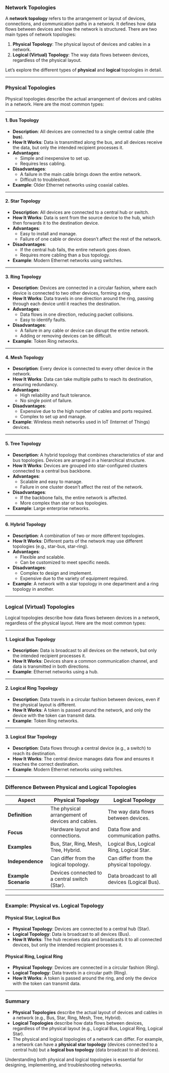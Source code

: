 ### Network Topologies

A **network topology** refers to the arrangement or layout of devices, connections, and communication paths in a network. It defines how data flows between devices and how the network is structured. There are two main types of network topologies:

1. **Physical Topology**: The physical layout of devices and cables in a network.
2. **Logical (Virtual) Topology**: The way data flows between devices, regardless of the physical layout.

Let’s explore the different types of **physical** and **logical** topologies in detail.

---

### Physical Topologies

Physical topologies describe the actual arrangement of devices and cables in a network. Here are the most common types:

---

#### 1. **Bus Topology**

- **Description**: All devices are connected to a single central cable (the **bus**).
- **How It Works**: Data is transmitted along the bus, and all devices receive the data, but only the intended recipient processes it.
- **Advantages**:
  - Simple and inexpensive to set up.
  - Requires less cabling.
- **Disadvantages**:
  - A failure in the main cable brings down the entire network.
  - Difficult to troubleshoot.
- **Example**: Older Ethernet networks using coaxial cables.

---

#### 2. **Star Topology**

- **Description**: All devices are connected to a central hub or switch.
- **How It Works**: Data is sent from the source device to the hub, which then forwards it to the destination device.
- **Advantages**:
  - Easy to install and manage.
  - Failure of one cable or device doesn’t affect the rest of the network.
- **Disadvantages**:
  - If the central hub fails, the entire network goes down.
  - Requires more cabling than a bus topology.
- **Example**: Modern Ethernet networks using switches.

---

#### 3. **Ring Topology**

- **Description**: Devices are connected in a circular fashion, where each device is connected to two other devices, forming a ring.
- **How It Works**: Data travels in one direction around the ring, passing through each device until it reaches the destination.
- **Advantages**:
  - Data flows in one direction, reducing packet collisions.
  - Easy to identify faults.
- **Disadvantages**:
  - A failure in any cable or device can disrupt the entire network.
  - Adding or removing devices can be difficult.
- **Example**: Token Ring networks.

---

#### 4. **Mesh Topology**

- **Description**: Every device is connected to every other device in the network.
- **How It Works**: Data can take multiple paths to reach its destination, ensuring redundancy.
- **Advantages**:
  - High reliability and fault tolerance.
  - No single point of failure.
- **Disadvantages**:
  - Expensive due to the high number of cables and ports required.
  - Complex to set up and manage.
- **Example**: Wireless mesh networks used in IoT (Internet of Things) devices.

---

#### 5. **Tree Topology**

- **Description**: A hybrid topology that combines characteristics of star and bus topologies. Devices are arranged in a hierarchical structure.
- **How It Works**: Devices are grouped into star-configured clusters connected to a central bus backbone.
- **Advantages**:
  - Scalable and easy to manage.
  - Failure in one cluster doesn’t affect the rest of the network.
- **Disadvantages**:
  - If the backbone fails, the entire network is affected.
  - More complex than star or bus topologies.
- **Example**: Large enterprise networks.

---

#### 6. **Hybrid Topology**

- **Description**: A combination of two or more different topologies.
- **How It Works**: Different parts of the network may use different topologies (e.g., star-bus, star-ring).
- **Advantages**:
  - Flexible and scalable.
  - Can be customized to meet specific needs.
- **Disadvantages**:
  - Complex to design and implement.
  - Expensive due to the variety of equipment required.
- **Example**: A network with a star topology in one department and a ring topology in another.

---

### Logical (Virtual) Topologies

Logical topologies describe how data flows between devices in a network, regardless of the physical layout. Here are the most common types:

---

#### 1. **Logical Bus Topology**

- **Description**: Data is broadcast to all devices on the network, but only the intended recipient processes it.
- **How It Works**: Devices share a common communication channel, and data is transmitted in both directions.
- **Example**: Ethernet networks using a hub.

---

#### 2. **Logical Ring Topology**

- **Description**: Data travels in a circular fashion between devices, even if the physical layout is different.
- **How It Works**: A token is passed around the network, and only the device with the token can transmit data.
- **Example**: Token Ring networks.

---

#### 3. **Logical Star Topology**

- **Description**: Data flows through a central device (e.g., a switch) to reach its destination.
- **How It Works**: The central device manages data flow and ensures it reaches the correct destination.
- **Example**: Modern Ethernet networks using switches.

---

### Difference Between Physical and Logical Topologies

| Aspect               | Physical Topology                               | Logical Topology                             |
| -------------------- | ----------------------------------------------- | -------------------------------------------- |
| **Definition**       | The physical arrangement of devices and cables. | The way data flows between devices.          |
| **Focus**            | Hardware layout and connections.                | Data flow and communication paths.           |
| **Examples**         | Bus, Star, Ring, Mesh, Tree, Hybrid.            | Logical Bus, Logical Ring, Logical Star.     |
| **Independence**     | Can differ from the logical topology.           | Can differ from the physical topology.       |
| **Example Scenario** | Devices connected to a central switch (Star).   | Data broadcast to all devices (Logical Bus). |

---

### Example: Physical vs. Logical Topology

#### **Physical Star, Logical Bus**

- **Physical Topology**: Devices are connected to a central hub (Star).
- **Logical Topology**: Data is broadcast to all devices (Bus).
- **How It Works**: The hub receives data and broadcasts it to all connected devices, but only the intended recipient processes it.

#### **Physical Ring, Logical Ring**

- **Physical Topology**: Devices are connected in a circular fashion (Ring).
- **Logical Topology**: Data travels in a circular path (Ring).
- **How It Works**: A token is passed around the ring, and only the device with the token can transmit data.

---

### Summary

- **Physical Topologies** describe the actual layout of devices and cables in a network (e.g., Bus, Star, Ring, Mesh, Tree, Hybrid).
- **Logical Topologies** describe how data flows between devices, regardless of the physical layout (e.g., Logical Bus, Logical Ring, Logical Star).
- The physical and logical topologies of a network can differ. For example, a network can have a **physical star topology** (devices connected to a central hub) but a **logical bus topology** (data broadcast to all devices).

Understanding both physical and logical topologies is essential for designing, implementing, and troubleshooting networks.
